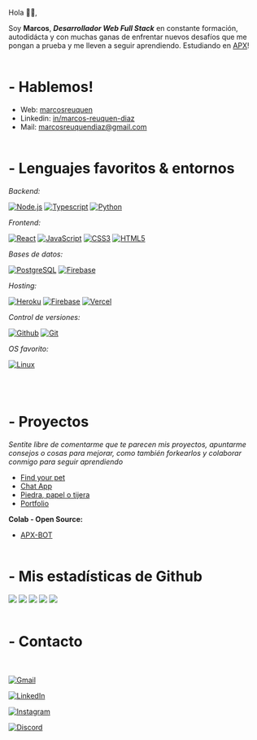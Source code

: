 <br>
Hola 👋🏻,

Soy **Marcos**, _**Desarrollador Web Full Stack**_ en constante formación,
autodidácta y con muchas ganas de enfrentar nuevos
desafíos que me pongan a prueba y me lleven a seguir
aprendiendo.
Estudiando en [APX][6]!
<br>
<br>

# - Hablemos!

- Web: [marcosreuquen][7]
- Linkedin: [in/marcos-reuquen-diaz][2]
- Mail: [marcosreuquendiaz@gmail.com][3]
  <br>
  <br>

# - Lenguajes favoritos & entornos

_Backend:_

[![Node.js](https://img.shields.io/badge/Node.js--brightgreen.svg?logo=Node.js&logoWidth=20)](https://github.com/Marcosreuquen?tab=repositories&q=&type=&language=javascript&language=typescript)
[![Typescript](https://img.shields.io/badge/TypeScript--blue.svg?logo=typescript&logoWidth=20)](https://github.com/Marcosreuquen?tab=repositories&q=&type=&language=typescript)
[![Python](https://img.shields.io/badge/Python--blueviolet.svg?logo=python&logoWidth=20)](https://github.com/Marcosreuquen?tab=repositories&q=&type=&language=python)

_Frontend:_

[![React](https://img.shields.io/badge/React--blue.svg?logo=React&logoWidth=20)](https://github.com/Marcosreuquen?tab=repositories&q=&type=&language=React)
[![JavaScript](https://img.shields.io/badge/JavaScript--yellow.svg?logo=javaScript&logoWidth=20)](https://github.com/Marcosreuquen?tab=repositories&q=&type=&language=javascript)
[![CSS3](https://img.shields.io/badge/CSS3--informational.svg?logo=CSS3&logoWidth=20)](https://github.com/Marcosreuquen?tab=repositories&q=&type=&language=css)
[![HTML5](https://img.shields.io/badge/HTML5--critical.svg?logo=HTML5&logoWidth=20)](https://github.com/Marcosreuquen?tab=repositories&q=&type=&language=html)

_Bases de datos:_

[![PostgreSQL](https://img.shields.io/badge/PostgreSQL--blue.svg?logo=PostgreSQL&logoWidth=20)](https://github.com/Marcosreuquen)
[![Firebase](https://img.shields.io/badge/Firebase--yellow.svg?logo=Firebase&logoWidth=20)](https://github.com/Marcosreuquen)

_Hosting:_

[![Heroku](https://img.shields.io/badge/Heroku--blueviolet.svg?logo=Heroku&logoWidth=20)](https://github.com/Marcosreuquen)
[![Firebase](https://img.shields.io/badge/Firebase--yellow.svg?logo=Firebase&logoWidth=20)](https://github.com/Marcosreuquen)
[![Vercel](https://img.shields.io/badge/Vercel--white.svg?logo=Vercel&logoWidth=20)](https://github.com/Marcosreuquen)

_Control de versiones:_

[![Github](https://img.shields.io/badge/Github--333.svg?logo=github&logoWidth=20)](https://github.com/marcosreuquen)
[![Git](https://img.shields.io/badge/Git--critical.svg?logo=git&logoWidth=20)](https://github.com/marcosreuquen)

_OS favorito:_

[![Linux](https://img.shields.io/badge/Linux--important.svg?logo=linux&logoWidth=20)](https://github.com/marcosreuquen)

<br>
<br>

# - Proyectos

_Sentite libre de comentarme que te parecen mis proyectos, apuntarme consejos o cosas para mejorar, como también forkearlos y colaborar conmigo para seguir aprendiendo_

- [Find your pet](https://pets-app-mr.herokuapp.com/)
- [Chat App](https://chat-app-mr.herokuapp.com/)
- [Piedra, papel o tijera](https://marcosreuquen.github.io/apx-desafio-m5/)
- [Portfolio](https://marcosreuquen.github.io/apx-desafio-m4)

**Colab - Open Source:**

- [APX-BOT](https://github.com/apx-bot-team/apx-bot)
  <br>
  <br>

# - Mis estadísticas de Github

![](https://github-profile-summary-cards.vercel.app/api/cards/profile-details?username=marcosreuquen&theme=dracula)
![](https://github-profile-summary-cards.vercel.app/api/cards/repos-per-language?username=marcosreuquen&theme=dracula)
![](https://github-profile-summary-cards.vercel.app/api/cards/most-commit-language?username=marcosreuquen&theme=dracula)
![](https://github-profile-summary-cards.vercel.app/api/cards/stats?username=marcosreuquen&theme=dracula)
![](https://github-profile-summary-cards.vercel.app/api/cards/productive-time?username=marcosreuquen&theme=dracula)
<br>
<br>

# - Contacto

<br>

<a href="mailto:marcosreuquendiaz@gmail.com" target="_blank"><img alt="Gmail" src="https://img.shields.io/badge/Gmail-D14836?style=for-the-badge&logo=gmail&logoColor=white" /></a>

<a href="https://www.linkedin.com/in/marcos-reuquen-diaz" target="_blank"><img alt="LinkedIn" src="https://img.shields.io/badge/linkedin-%230077B5.svg?&style=for-the-badge&logo=linkedin&logoColor=white" /></a>

<a href="https://www.linkedin.com/in/marcos-reuquen-diaz" target="_blank"><img alt="Instagram" src="https://img.shields.io/badge/instagram-D14836.svg?&style=for-the-badge&logo=instagram&logoColor=white" /></a>

<a href="https://discord.com/invite/marcosreuquen#6569" target="_blank"><img alt="Discord" src="https://img.shields.io/badge/discord-7389D8.svg?&style=for-the-badge&logo=discord&logoColor=white" /></a>

[1]: https://github.com/Marcosreuquen
[2]: https://www.linkedin.com/in/marcos-reuquen-diaz
[3]: mailto:marcosreuquendiaz@gmail.com
[4]: https://www.instagram.com/marcosreuquen
[6]: https://apx.school
[7]: https://marcosreuquen.github.io/apx-desafio-m4
